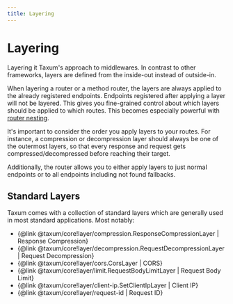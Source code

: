 ```yaml
---
title: Layering
---
```


# Layering

Layering it Taxum's approach to middlewares. In contrast to other frameworks, layers are defined from the inside-out
instead of outside-in.

When layering a router or a method router, the layers are always applied to the already registered endpoints. Endpoints
registered after applying a layer will not be layered. This gives you fine-grained control about which layers should
be applied to which routes. This becomes especially powerful with [router nesting](./nesting.md).

It's important to consider the order you apply layers to your routes. For instance, a compression or decompression layer
should always be one of the outermost layers, so that every response and request gets compressed/decompressed before
reaching their target.

Additionally, the router allows you to either apply layers to just normal endpoints or to all endpoints including
not found fallbacks.

## Standard Layers

Taxum comes with a collection of standard layers which are generally used in most standard applications. Most notably:

- {@link @taxum/core!layer/compression.ResponseCompressionLayer | Response Compression}
- {@link @taxum/core!layer/decompression.RequestDecompressionLayer | Request Decompression}
- {@link @taxum/core!layer/cors.CorsLayer | CORS}
- {@link @taxum/core!layer/limit.RequestBodyLimitLayer | Request Body Limit}
- {@link @taxum/core!layer/client-ip.SetClientIpLayer | Client IP}
- {@link @taxum/core!layer/request-id | Request ID}
